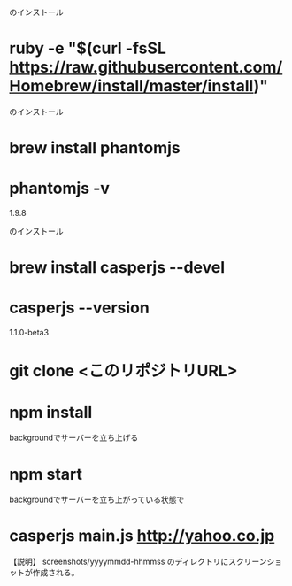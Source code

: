 <brew>のインストール
# ruby -e "$(curl -fsSL https://raw.githubusercontent.com/Homebrew/install/master/install)"

<phantomjs>のインストール
# brew install phantomjs
# phantomjs -v
1.9.8

<casperjs>のインストール
# brew install casperjs --devel
# casperjs --version
1.1.0-beta3

# git clone <このリポジトリURL>
# npm install
backgroundでサーバーを立ち上げる
# npm start
backgroundでサーバーを立ち上がっている状態で
# casperjs main.js http://yahoo.co.jp

【説明】
screenshots/yyyymmdd-hhmmss のディレクトリにスクリーンショットが作成される。
